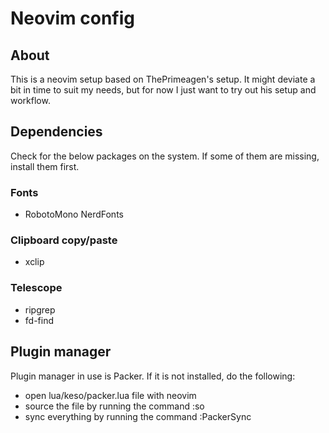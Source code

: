 # Neovim config

## About

This is a neovim setup based on ThePrimeagen's setup. It might deviate a bit in time to suit my needs, but for now I just want to try out his setup and workflow.

## Dependencies
Check for the below packages on the system. If some of them are missing, install them first.

### Fonts
- RobotoMono NerdFonts

### Clipboard copy/paste
- xclip

### Telescope
- ripgrep
- fd-find

## Plugin manager

Plugin manager in use is Packer. If it is not installed, do the following:
- open lua/keso/packer.lua file with neovim
- source the file by running the command :so
- sync everything by running the command :PackerSync
